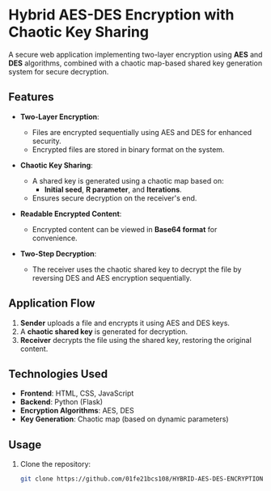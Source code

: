 # Hybrid AES-DES Encryption with Chaotic Key Sharing  

A secure web application implementing two-layer encryption using **AES** and **DES** algorithms, combined with a chaotic map-based shared key generation system for secure decryption.  

## Features  
- **Two-Layer Encryption**:  
  - Files are encrypted sequentially using AES and DES for enhanced security.  
  - Encrypted files are stored in binary format on the system.  

- **Chaotic Key Sharing**:  
  - A shared key is generated using a chaotic map based on:  
    - **Initial seed**, **R parameter**, and **Iterations**.  
  - Ensures secure decryption on the receiver's end.  

- **Readable Encrypted Content**:  
  - Encrypted content can be viewed in **Base64 format** for convenience.  

- **Two-Step Decryption**:  
  - The receiver uses the chaotic shared key to decrypt the file by reversing DES and AES encryption sequentially.  

## Application Flow  
1. **Sender** uploads a file and encrypts it using AES and DES keys.  
2. A **chaotic shared key** is generated for decryption.  
3. **Receiver** decrypts the file using the shared key, restoring the original content.  

## Technologies Used  
- **Frontend**: HTML, CSS, JavaScript  
- **Backend**: Python (Flask)  
- **Encryption Algorithms**: AES, DES  
- **Key Generation**: Chaotic map (based on dynamic parameters)  

## Usage  
1. Clone the repository:  
   ```bash
   git clone https://github.com/01fe21bcs108/HYBRID-AES-DES-ENCRYPTION.git
